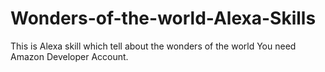 # Wonders-of-the-world-Alexa-Skills
This is Alexa skill which tell about the wonders of the world
You need Amazon Developer Account.
